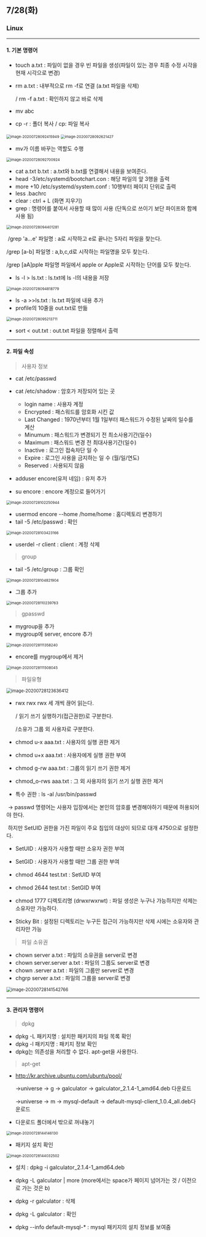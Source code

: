 ## 7/28(화)  

### Linux

-----------

#### 1. 기본 명령어 

- touch a.txt : 파일이 없을 경우 빈 파일을 생성(파일이 있는 경우 최종 수정 시각을 현재 시각으로 변경)

- rm a.txt : 내부적으로 rm -f로 연결 (a.txt 파일을 삭제) 

  / rm -f a.txt : 확인하지 않고 바로 삭제 

- mv abc 

- cp -r : 폴더 복사  /  cp: 파일 복사

<img src="image/image-20200728092415949.png" alt="image-20200728092415949" style="zoom:67%;" />

<img src="image/image-20200728092621427.png" alt="image-20200728092621427" style="zoom:67%;" />

- mv가 이름 바꾸는 역할도 수행

<img src="image/image-20200728092700924.png" alt="image-20200728092700924" style="zoom:67%;" />

- cat a.txt b.txt : a.txt와 b.txt를 연결해서 내용을 보여준다.
- head -3/etc/systemd/bootchart.con : 해당 파일의 앞 3행을 출력
- more +10 /etc/systemd/system.conf : 10행부터 페이지 단위로 출력
- less .bachrc 
- clear : ctrl + L (화면 지우기)
- grep : 명령어를 붙여서 사용할 때 많이 사용 (단독으로 쓰이기 보단 파이프와 함께 사용 됨)

<img src="image/image-20200728094401281.png" alt="image-20200728094401281" style="zoom:67%;" />

​    /grep 'a...e' 파일명 : a로 시작하고 e로 끝나는 5자리 파일을 찾는다.

   /grep [a-b] 파일명 : a,b,c,d로 시작하는 파일명을 모두 찾는다.

   /grep [aA]pple 파일명 파일에서 apple or Apple로 시작하는 단어를 모두 찾는다.

- ls -l  > ls.txt : ls.txt에 ls -l의 내용을 저장

<img src="image/image-20200728094818779.png" alt="image-20200728094818779" style="zoom:67%;" />

- ls -a >>ls.txt : ls.txt 파일에 내용 추가
- profile의 10줄을 out.txt로 만듦 

<img src="image/image-20200728095213711.png" alt="image-20200728095213711" style="zoom:67%;" />

- sort < out.txt : out.txt 파일을 정렬해서 출력



------------------------

#### 2. 파일 속성 

> 사용자 정보

- cat /etc/passwd 
- cat /etc/shadow : 암호가 저장되어 있는 곳 
  	- login name : 사용자 계정
  	- Encrypted : 패스워드를 암호화 시킨 값
  	- Last Changed : 1970년부터 1월 1일부터 패스워드가 수정된 날짜의 일수를 계산
  	- Minumum : 패스워드가 변경되기 전 최소사용기간(일수)
  	- Maximum : 패스워드 변경 전 최대사용기간(일수)
  	- Inactive : 로그인 접속차단 일 수 
  	- Expire : 로그인 사용을 금지하는 일 수 (월/일/연도)
  	- Reserved : 사용되지 않음

- adduser encore(유저 네임) : 유저 추가
- su encore : encore 계정으로 들어가기 

<img src="image/image-20200728102250944.png" alt="image-20200728102250944" style="zoom:67%;" />

- usermod encore --home /home/home : 홈디렉토리 변경하기 
- tail -5 /etc/passwd : 확인 

<img src="image/image-20200728103423166.png" alt="image-20200728103423166" style="zoom:67%;" />

- userdel -r client : client : 계정 삭제 



> group

- tail -5 /etc/group : 그룹 확인

<img src="image/image-20200728104821904.png" alt="image-20200728104821904" style="zoom:67%;" />

- 그룹 추가

<img src="image/image-20200728110239763.png" alt="image-20200728110239763" style="zoom:67%;" />



> gpasswd

- mygroup을 추가 
- mygroup에 server, encore 추가 

<img src="image/image-20200728111358240.png" alt="image-20200728111358240" style="zoom:67%;" />

- encore를 mygroup에서 제거

<img src="image/image-20200728111508045.png" alt="image-20200728111508045" style="zoom:67%;" />



> 파일유형

<img src="image/image-20200728123636412.png" alt="image-20200728123636412" style="zoom:80%;" />

- rwx rwx rwx 세 개씩 끊어 읽는다.

  / 읽기 쓰기 실행하기(접근권한)로 구분한다.

  /소유가 그룹 외 사용자로 구분한다.

- chmod u-x aaa.txt : 사용자의 실행 권한 제거
- chmod u+x aaa.txt : 사용자에게 실행 권한 부여
- chmod g-rw aaa.txt : 그룹의 읽기 쓰기 권한 제거
- chmod_o-rws aaa.txt : 그 외 사용자의 읽기 쓰기 실행 권한 제거
- 특수 권한 : ls -al /usr/bin/passwd

​         -> passwd 명령어는 사용자 입장에서는 본인의 암호를 변경해야하기 때문에 허용되어야 한다.

​		하지만 SetUID 권한을 가진 파일이 주요 침입의 대상이 되므로 대개 4750으로 설정한다.

- SetUID : 사용자가 사용할 때만 소유자 권한 부여
- SetGID : 사용자가 사용할 때만 그룹 권한 부여
- chmod 4644 test.txt : SetUID 부여
- chmod 2644 test.txt : SetGID 부여 
- chmod 1777 디렉토리명 (drwxrwxrwt)  : 파일 생성은 누구나 가능하지만 삭제는 소유자만 가능하다.

- Sticky Bit : 설정된 디렉토리는 누구든 접근이 가능하지만 삭제 시에는 소유자와 관리자만 가능



> 파일 소유권

- chown server a.txt : 파일의 소유권을 server로 변경
- chown server.server a.txt : 파일의 그룹도 server로 변경
- chown .server a.txt : 파일의 그룹만 server로 변경 
- chgrp server a.txt : 파일의 그룹을 server로 변경 

<img src="image/image-20200728141542766.png" alt="image-20200728141542766" style="zoom: 80%;" />



-------------

#### 3. 관리자 명령어 

> dpkg

- dpkg -L 패키지명 : 설치한 패키지의 파일 목록 확인
- dpkg -l 패키지명 : 패키지 정보 확인
- dpkg는 의존성을 처리할 수 없다. apt-get을 사용한다.



> apt-get

- http://kr.archive.ubuntu.com/ubuntu/pool/ 

  ->universe -> g -> galculator -> galculator_2.1.4-1_amd64.deb 다운로드

  ->universe -> m -> mysql-default -> default-mysql-client_1.0.4_all.deb다운로드 

- 다운로드 폴더에서 밖으로 꺼내놓기

<img src="image/image-20200728144146130.png" alt="image-20200728144146130" style="zoom:67%;" />

- 패키지 설치 확인

<img src="image/image-20200728144032502.png" alt="image-20200728144032502" style="zoom:67%;" />

- 설치 : dpkg -i galculator_2.1.4-1_amd64.deb

- dpkg -L galculator | more (more에서는 space가 페이지 넘어가는 것 / 이전으로 가는 것은 b)
- dpkg -r galculator : 삭제

- dpkg -L galculator : 확인

- dpkg --info default-mysql-* : mysql 패키지의 설치 정보를 보여줌 

  

